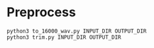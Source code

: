 # Preprocess
```
python3 to_16000_wav.py INPUT_DIR OUTPUT_DIR
python3 trim.py INPUT_DIR OUTPUT_DIR
```
